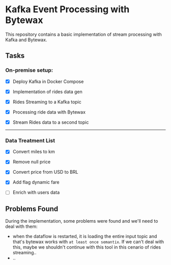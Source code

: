 # Kafka Event Processing with Bytewax

This repository contains a basic implementation of stream processing with Kafka and Bytewax.

## Tasks

### On-premise setup:

- [x] Deploy Kafka in Docker Compose

- [x] Implementation of rides data gen

- [x] Rides Streaming to a Kafka topic

- [x] Processing ride data with Bytewax

- [x] Stream Rides data to a second topic



------
### Data Treatment List
- [x] Convert miles to km
- [x] Remove null price
- [x] Convert price from USD to BRL
- [x] Add flag dynamic fare
- [ ] Enrich with users data


## Problems Found
During the implementation, some problems were found and we'll need to deal with them:

- when the dataflow is restarted, it is loading the entire input topic and that's bytewax works with `at least once semantix`. If we can't deal with this, maybe we shouldn't continue with this tool in this cenario of rides streaming..
- ..